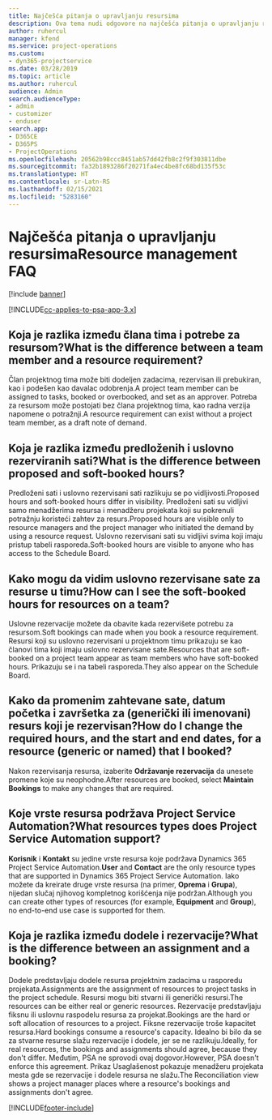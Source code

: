 ```yaml
---
title: Najčešća pitanja o upravljanju resursima
description: Ova tema nudi odgovore na najčešća pitanja o upravljanju resursima.
author: ruhercul
manager: kfend
ms.service: project-operations
ms.custom:
- dyn365-projectservice
ms.date: 03/28/2019
ms.topic: article
ms.author: ruhercul
audience: Admin
search.audienceType:
- admin
- customizer
- enduser
search.app:
- D365CE
- D365PS
- ProjectOperations
ms.openlocfilehash: 20562b98ccc8451ab57dd42fb8c2f9f303811dbe
ms.sourcegitcommit: fa32b1893286f20271fa4ec4be8fc68bd135f53c
ms.translationtype: HT
ms.contentlocale: sr-Latn-RS
ms.lasthandoff: 02/15/2021
ms.locfileid: "5283160"
---
```

# <a name="resource-management-faq"></a><span data-ttu-id="3781a-103">Najčešća pitanja o upravljanju resursima</span><span class="sxs-lookup"><span data-stu-id="3781a-103">Resource management FAQ</span></span>

[!include [banner](../includes/psa-now-project-operations.md)]

[!INCLUDE[cc-applies-to-psa-app-3.x](../includes/cc-applies-to-psa-app-3x.md)]

## <a name="what-is-the-difference-between-a-team-member-and-a-resource-requirement"></a><span data-ttu-id="3781a-104">Koja je razlika između člana tima i potrebe za resursom?</span><span class="sxs-lookup"><span data-stu-id="3781a-104">What is the difference between a team member and a resource requirement?</span></span>

<span data-ttu-id="3781a-105">Član projektnog tima može biti dodeljen zadacima, rezervisan ili prebukiran, kao i podešen kao davalac odobrenja.</span><span class="sxs-lookup"><span data-stu-id="3781a-105">A project team member can be assigned to tasks, booked or overbooked, and set as an approver.</span></span> <span data-ttu-id="3781a-106">Potreba za resursom može postojati bez člana projektnog tima, kao radna verzija napomene o potražnji.</span><span class="sxs-lookup"><span data-stu-id="3781a-106">A resource requirement can exist without a project team member, as a draft note of demand.</span></span> 

## <a name="what-is-the-difference-between-proposed-and-soft-booked-hours"></a><span data-ttu-id="3781a-107">Koja je razlika između predloženih i uslovno rezerviranih sati?</span><span class="sxs-lookup"><span data-stu-id="3781a-107">What is the difference between proposed and soft-booked hours?</span></span>

<span data-ttu-id="3781a-108">Predloženi sati i uslovno rezervisani sati razlikuju se po vidljivosti.</span><span class="sxs-lookup"><span data-stu-id="3781a-108">Proposed hours and soft-booked hours differ in visibility.</span></span> <span data-ttu-id="3781a-109">Predloženi sati su vidljivi samo menadžerima resursa i menadžeru projekata koji su pokrenuli potražnju koristeći zahtev za resurs.</span><span class="sxs-lookup"><span data-stu-id="3781a-109">Proposed hours are visible only to resource managers and the project manager who initiated the demand by using a resource request.</span></span> <span data-ttu-id="3781a-110">Uslovno rezervisani sati su vidljivi svima koji imaju pristup tabeli rasporeda.</span><span class="sxs-lookup"><span data-stu-id="3781a-110">Soft-booked hours are visible to anyone who has access to the Schedule Board.</span></span>

## <a name="how-can-i-see-the-soft-booked-hours-for-resources-on-a-team"></a><span data-ttu-id="3781a-111">Kako mogu da vidim uslovno rezervisane sate za resurse u timu?</span><span class="sxs-lookup"><span data-stu-id="3781a-111">How can I see the soft-booked hours for resources on a team?</span></span>

<span data-ttu-id="3781a-112">Uslovne rezervacije možete da obavite kada rezervišete potrebu za resursom.</span><span class="sxs-lookup"><span data-stu-id="3781a-112">Soft bookings can made when you book a resource requirement.</span></span> <span data-ttu-id="3781a-113">Resursi koji su uslovno rezervisani u projektnom timu prikazuju se kao članovi tima koji imaju uslovno rezervisane sate.</span><span class="sxs-lookup"><span data-stu-id="3781a-113">Resources that are soft-booked on a project team appear as team members who have soft-booked hours.</span></span> <span data-ttu-id="3781a-114">Prikazuju se i na tabeli rasporeda.</span><span class="sxs-lookup"><span data-stu-id="3781a-114">They also appear on the Schedule Board.</span></span>

## <a name="how-do-i-change-the-required-hours-and-the-start-and-end-dates-for-a-resource-generic-or-named-that-i-booked"></a><span data-ttu-id="3781a-115">Kako da promenim zahtevane sate, datum početka i završetka za (generički ili imenovani) resurs koji je rezervisan?</span><span class="sxs-lookup"><span data-stu-id="3781a-115">How do I change the required hours, and the start and end dates, for a resource (generic or named) that I booked?</span></span>

<span data-ttu-id="3781a-116">Nakon rezervisanja resursa, izaberite **Održavanje rezervacija** da unesete promene koje su neophodne.</span><span class="sxs-lookup"><span data-stu-id="3781a-116">After resources are booked, select **Maintain Bookings** to make any changes that are required.</span></span>

## <a name="what-resources-types-does-project-service-automation-support"></a><span data-ttu-id="3781a-117">Koje vrste resursa podržava Project Service Automation?</span><span class="sxs-lookup"><span data-stu-id="3781a-117">What resources types does Project Service Automation support?</span></span>

<span data-ttu-id="3781a-118">**Korisnik** i **Kontakt** su jedine vrste resursa koje podržava Dynamics 365 Project Service Automation.</span><span class="sxs-lookup"><span data-stu-id="3781a-118">**User** and **Contact** are the only resource types that are supported in Dynamics 365 Project Service Automation.</span></span> <span data-ttu-id="3781a-119">Iako možete da kreirate druge vrste resursa (na primer, **Oprema** i **Grupa**), nijedan slučaj njihovog kompletnog korišćenja nije podržan.</span><span class="sxs-lookup"><span data-stu-id="3781a-119">Although you can create other types of resources (for example, **Equipment** and **Group**), no end-to-end use case is supported for them.</span></span>

## <a name="what-is-the-difference-between-an-assignment-and-a-booking"></a><span data-ttu-id="3781a-120">Koja je razlika između dodele i rezervacije?</span><span class="sxs-lookup"><span data-stu-id="3781a-120">What is the difference between an assignment and a booking?</span></span>

<span data-ttu-id="3781a-121">Dodele predstavljaju dodele resursa projektnim zadacima u rasporedu projekata.</span><span class="sxs-lookup"><span data-stu-id="3781a-121">Assignments are the assignment of resources to project tasks in the project schedule.</span></span> <span data-ttu-id="3781a-122">Resursi mogu biti stvarni ili generički resursi.</span><span class="sxs-lookup"><span data-stu-id="3781a-122">The resources can be either real or generic resources.</span></span> <span data-ttu-id="3781a-123">Rezervacije predstavljaju fiksnu ili uslovnu raspodelu resursa za projekat.</span><span class="sxs-lookup"><span data-stu-id="3781a-123">Bookings are the hard or soft allocation of resources to a project.</span></span> <span data-ttu-id="3781a-124">Fiksne rezervacije troše kapacitet resursa.</span><span class="sxs-lookup"><span data-stu-id="3781a-124">Hard bookings consume a resource's capacity.</span></span> <span data-ttu-id="3781a-125">Idealno bi bilo da se za stvarne resurse slažu rezervacije i dodele, jer se ne razlikuju.</span><span class="sxs-lookup"><span data-stu-id="3781a-125">Ideally, for real resources, the bookings and assignments should agree, because they don't differ.</span></span> <span data-ttu-id="3781a-126">Međutim, PSA ne sprovodi ovaj dogovor.</span><span class="sxs-lookup"><span data-stu-id="3781a-126">However, PSA doesn't enforce this agreement.</span></span> <span data-ttu-id="3781a-127">Prikaz Usaglašenost pokazuje menadžeru projekata mesta gde se rezervacije i dodele resursa ne slažu.</span><span class="sxs-lookup"><span data-stu-id="3781a-127">The Reconciliation view shows a project manager places where a resource's bookings and assignments don't agree.</span></span>


[!INCLUDE[footer-include](../includes/footer-banner.md)]